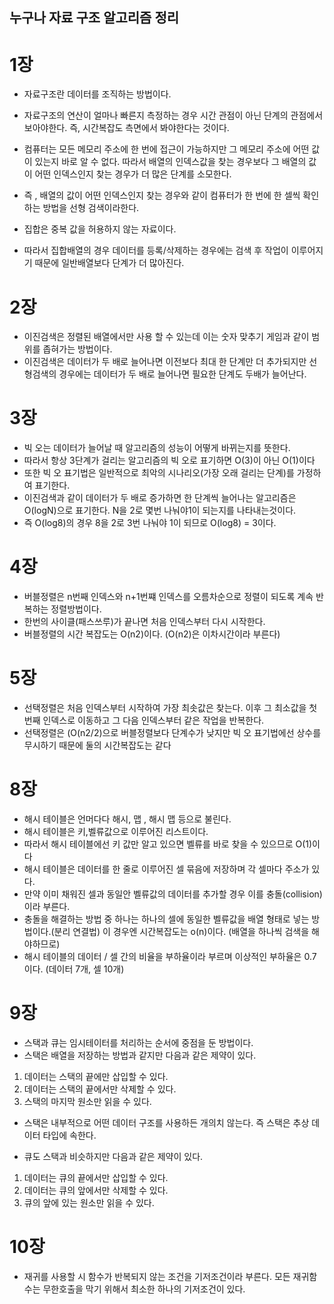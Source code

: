 ## **누구나 자료 구조 알고리즘 정리**

# **1장**

- 자료구조란 데이터를 조직하는 방법이다.
- 자료구조의 연산이 얼마나 빠른지 측정하는 경우 시간 관점이 아닌 단계의 관점에서 보아야한다. 즉, 시간복잡도 측면에서 봐야한다는 것이다.
- 컴퓨터는 모든 메모리 주소에 한 번에 접근이 가능하지만 그 메모리 주소에 어떤 값이 있는지 바로 알 수 없다. 따라서 배열의 인덱스값을 찾는 경우보다 그 배열의 값이 어떤 인덱스인지 찾는 경우가 더 많은 단계를 소모한다.
- 즉 , 배열의 값이 어떤 인덱스인지 찾는 경우와 같이 컴퓨터가 한 번에 한 셀씩 확인하는 방법을 선형 검색이라한다.

- 집합은 중복 값을 허용하지 않는 자료이다.
- 따라서 집합배열의 경우 데이터를 등록/삭제하는 경우에는 검색 후 작업이 이루어지기 때문에 일반배열보다 단계가 더 많아진다.

# **2장**

- 이진검색은 정렬된 배열에서만 사용 할 수 있는데 이는 숫자 맞추기 게임과 같이 범위를 좁혀가는 방법이다.
- 이진검색은 데이터가 두 배로 늘어나면 이전보다 최대 한 단계만 더 추가되지만 선형검색의 경우에는 데이터가 두 배로 늘어나면 필요한 단계도 두배가 늘어난다.

# **3장**

- 빅 오는 데이터가 늘어날 때 알고리즘의 성능이 어떻게 바뀌는지를 뜻한다.
- 따라서 항상 3단계가 걸리는 알고리즘의 빅 오로 표기하면 O(3)이 아닌 O(1)이다
- 또한 빅 오 표기법은 일반적으로 최악의 시나리오(가장 오래 걸리는 단계)를 가정하여 표기한다.
- 이진검색과 같이 데이터가 두 배로 증가하면 한 단계씩 늘어나는 알고리즘은 O(logN)으로 표기한다. N을 2로 몇번 나눠야1이 되는지를 나타내는것이다.
- 즉 O(log8)의 경우 8을 2로 3번 나눠야 1이 되므로 O(log8) = 3이다.

# **4장**

- 버블정렬은 n번째 인덱스와 n+1번쨰 인덱스를 오름차순으로 정렬이 되도록 계속 반복하는 정렬방법이다.
- 한번의 사이클(패스쓰루)가 끝나면 처음 인덱스부터 다시 시작한다.
- 버블정렬의 시간 복잡도는 O(n2)이다. (O(n2)은 이차시간이라 부른다)

# **5장**

- 선택정렬은 처음 인덱스부터 시작하여 가장 최솟값은 찾는다. 이후 그 최소값을 첫번째 인덱스로 이동하고 그 다음 인덱스부터 같은 작업을 반복한다.
- 선택정렬은 (O(n2/2)으로 버블정렬보다 단계수가 낮지만 빅 오 표기법에선 상수를 무시하기 때문에 둘의 시간복잡도는 같다

# **8장**

- 해시 테이블은 언머다다 해시, 맵 , 해시 맵 등으로 불린다.
- 해시 테이블은 키,벨류값으로 이루어진 리스트이다.
- 따라서 해시 테이블에선 키 값만 알고 있으면 벨류를 바로 찾을 수 있으므로 O(1)이다
- 해시 테이블은 데이터를 한 줄로 이루어진 셀 묶음에 저장하며 각 셀마다 주소가 있다.
- 만약 이미 채워진 셀과 동일안 벨류값의 데이터를 추가할 경우 이를 충돌(collision)이라 부른다.
- 충돌을 해결하는 방법 중 하나는 하나의 셀에 동일한 벨류값을 배열 형태로 넣는 방법이다.(분리 연결법) 이 경우엔 시간복잡도는 o(n)이다. (배열을 하나씩 검색을 해야하므로)
- 해시 테이블의 데이터 / 셀 간의 비율을 부하율이라 부르며 이상적인 부하율은 0.7이다. (데이터 7개, 셀 10개)

# **9장**

- 스택과 큐는 임시테이터를 처리하는 순서에 중점을 둔 방법이다.
- 스택은 배열을 저장하는 방법과 같지만 다음과 같은 제약이 있다.

1.  데이터는 스택의 끝에만 삽입할 수 있다.
2.  데이터는 스택의 끝에서만 삭제할 수 있다.
3.  스택의 마지막 원소만 읽을 수 있다.

- 스택은 내부적으로 어떤 데이터 구조를 사용하든 개의치 않는다. 즉 스택은 추상 데이터 타입에 속한다.

- 큐도 스택과 비슷하지만 다음과 같은 제약이 있다.

1.  데이터는 큐의 끝에서만 삽입할 수 있다.
2.  데이터는 큐의 앞에서만 삭제할 수 있다.
3.  큐의 앞에 있는 원소만 읽을 수 있다.

# **10장**

- 재귀를 사용할 시 함수가 반복되지 않는 조건을 기저조건이라 부른다. 모든 재귀함수는 무한호출을 막기 위해서 최소한 하나의 기저조건이 있다.
